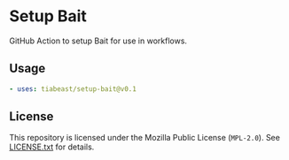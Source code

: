 # Setup Bait
GitHub Action to setup Bait for use in workflows.

## Usage
```yaml
- uses: tiabeast/setup-bait@v0.1
```

## License
This repository is licensed under the Mozilla Public License (`MPL-2.0`).
See [LICENSE.txt](./LICENSE.txt) for details.
